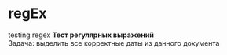 # regEx
testing regex
<b> Тест регулярных выражений</b></br>
Задача: выделить все корректные даты из данного документа
